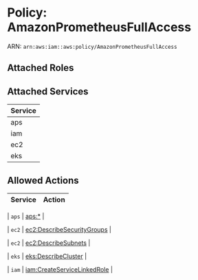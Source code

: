 # Policy: AmazonPrometheusFullAccess

ARN: `arn:aws:iam::aws:policy/AmazonPrometheusFullAccess`

## Attached Roles

## Attached Services

| Service |
|---------|
| aps |
| iam |
| ec2 |
| eks |

## Allowed Actions

| Service | Action |
|:-------:|--------|

| `aps` | [aps:*](../actions.md#aps:all) |

| `ec2` | [ec2:DescribeSecurityGroups](../actions.md#ec2:describesecuritygroups) |

| `ec2` | [ec2:DescribeSubnets](../actions.md#ec2:describesubnets) |

| `eks` | [eks:DescribeCluster](../actions.md#eks:describecluster) |

| `iam` | [iam:CreateServiceLinkedRole](../actions.md#iam:createservicelinkedrole) |
